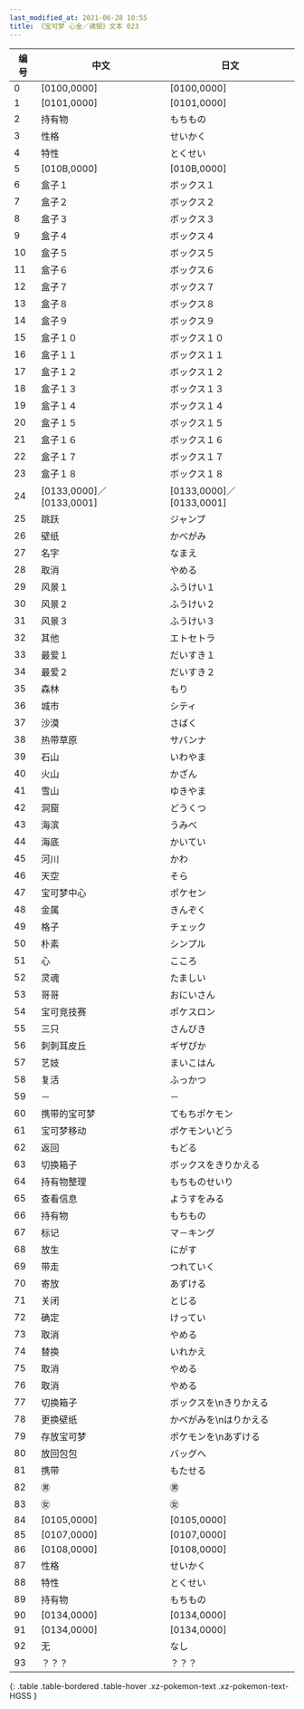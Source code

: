 ```yaml
---
last_modified_at: 2021-06-28 10:55
title: 《宝可梦 心金／魂银》文本 023
---
```

| 编号 | 中文 | 日文 |
| ---- | ---- | ---- |
| 0 | [0100,0000] | [0100,0000] |
| 1 | [0101,0000] | [0101,0000] |
| 2 | 持有物 | もちもの |
| 3 | 性格 | せいかく |
| 4 | 特性 | とくせい |
| 5 | [010B,0000] | [010B,0000] |
| 6 | 盒子１ | ボックス１ |
| 7 | 盒子２ | ボックス２ |
| 8 | 盒子３ | ボックス３ |
| 9 | 盒子４ | ボックス４ |
| 10 | 盒子５ | ボックス５ |
| 11 | 盒子６ | ボックス６ |
| 12 | 盒子７ | ボックス７ |
| 13 | 盒子８ | ボックス８ |
| 14 | 盒子９ | ボックス９ |
| 15 | 盒子１０ | ボックス１０ |
| 16 | 盒子１１ | ボックス１１ |
| 17 | 盒子１２ | ボックス１２ |
| 18 | 盒子１３ | ボックス１３ |
| 19 | 盒子１４ | ボックス１４ |
| 20 | 盒子１５ | ボックス１５ |
| 21 | 盒子１６ | ボックス１６ |
| 22 | 盒子１７ | ボックス１７ |
| 23 | 盒子１８ | ボックス１８ |
| 24 | [0133,0000]／[0133,0001] | [0133,0000]／[0133,0001] |
| 25 | 跳跃 | ジャンプ |
| 26 | 壁纸 | かべがみ |
| 27 | 名字 | なまえ |
| 28 | 取消 | やめる |
| 29 | 风景１ | ふうけい１ |
| 30 | 风景２ | ふうけい２ |
| 31 | 风景３ | ふうけい３ |
| 32 | 其他 | エトセトラ |
| 33 | 最爱１ | だいすき１ |
| 34 | 最爱２ | だいすき２ |
| 35 | 森林 | もり |
| 36 | 城市 | シティ |
| 37 | 沙漠 | さばく |
| 38 | 热带草原 | サバンナ |
| 39 | 石山 | いわやま |
| 40 | 火山 | かざん |
| 41 | 雪山 | ゆきやま |
| 42 | 洞窟 | どうくつ |
| 43 | 海滨 | うみべ |
| 44 | 海底 | かいてい |
| 45 | 河川 | かわ |
| 46 | 天空 | そら |
| 47 | 宝可梦中心 | ポケセン |
| 48 | 金属 | きんぞく |
| 49 | 格子 | チェック |
| 50 | 朴素 | シンプル |
| 51 | 心 | こころ |
| 52 | 灵魂 | たましい |
| 53 | 哥哥 | おにいさん |
| 54 | 宝可竞技赛 | ポケスロン |
| 55 | 三只 | さんびき |
| 56 | 刺刺耳皮丘 | ギザぴか |
| 57 | 艺妓 | まいこはん |
| 58 | 复活 | ふっかつ |
| 59 | － | － |
| 60 | 携带的宝可梦 | てもちポケモン |
| 61 | 宝可梦移动 | ポケモンいどう |
| 62 | 返回 | もどる |
| 63 | 切换箱子 | ボックスをきりかえる |
| 64 | 持有物整理 | もちものせいり |
| 65 | 查看信息 | ようすをみる |
| 66 | 持有物 | もちもの |
| 67 | 标记 | マ－キング |
| 68 | 放生 | にがす |
| 69 | 带走 | つれていく |
| 70 | 寄放 | あずける |
| 71 | 关闭 | とじる |
| 72 | 确定 | けってい |
| 73 | 取消 | やめる |
| 74 | 替换 | いれかえ |
| 75 | 取消 | やめる |
| 76 | 取消 | やめる |
| 77 | 切换箱子 | ボックスを\nきりかえる |
| 78 | 更换壁纸 | かべがみを\nはりかえる |
| 79 | 存放宝可梦 | ポケモンを\nあずける |
| 80 | 放回包包 | バッグへ |
| 81 | 携带 | もたせる |
| 82 | ㊚ | ㊚ |
| 83 | ㊛ | ㊛ |
| 84 | [0105,0000] | [0105,0000] |
| 85 | [0107,0000] | [0107,0000] |
| 86 | [0108,0000] | [0108,0000] |
| 87 | 性格 | せいかく |
| 88 | 特性 | とくせい |
| 89 | 持有物 | もちもの |
| 90 | [0134,0000] | [0134,0000] |
| 91 | [0134,0000] | [0134,0000] |
| 92 | 无 | なし |
| 93 | ？？？ | ？？？ |
{: .table .table-bordered .table-hover .xz-pokemon-text .xz-pokemon-text-HGSS }